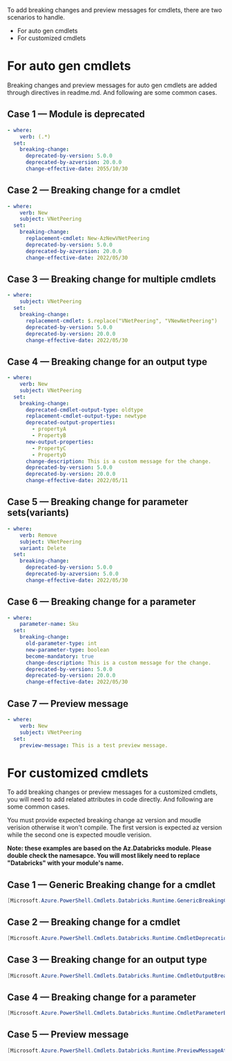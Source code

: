 To add breaking changes and preview messages for cmdlets, there are two scenarios to handle.

- For auto gen cmdlets
- For customized cmdlets

# For auto gen cmdlets

Breaking changes and preview messages for auto gen cmdlets are added through directives in readme.md. And following are some common cases.

## Case 1 — Module is deprecated

 

```yaml
- where:
    verb: (.*)
  set:
    breaking-change:
      deprecated-by-version: 5.0.0
      deprecated-by-azversion: 20.0.0
      change-effective-date: 2055/10/30
```

## Case 2 — Breaking change for a cmdlet

```yaml
- where:
    verb: New
    subject: VNetPeering
  set:
    breaking-change:
      replacement-cmdlet: New-AzNewVNetPeering
      deprecated-by-version: 5.0.0
      deprecated-by-azversion: 20.0.0
      change-effective-date: 2022/05/30
```

## Case 3 — Breaking change for multiple cmdlets

```yaml
- where:
    subject: VNetPeering
  set:
    breaking-change:
      replacement-cmdlet: $.replace("VNetPeering", "VNewNetPeering")
      deprecated-by-version: 5.0.0
      deprecated-by-version: 20.0.0
      change-effective-date: 2022/05/30
```

## Case 4 — Breaking change for an output type

```yaml
- where:
    verb: New
    subject: VNetPeering
  set:
    breaking-change:
      deprecated-cmdlet-output-type: oldtype
      replacement-cmdlet-output-type: newtype
      deprecated-output-properties:
        - propertyA
        - PropertyB
      new-output-properties:
        - PropertyC
        - PropertyD
      change-description: This is a custom message for the change.
      deprecated-by-version: 5.0.0
      deprecated-by-version: 20.0.0
      change-effective-date: 2022/05/11
```

## Case 5 — Breaking change for parameter sets(variants)

```yaml
- where:
    verb: Remove
    subject: VNetPeering
    variant: Delete
  set:
    breaking-change:
      deprecated-by-version: 5.0.0
      deprecated-by-azversion: 5.0.0
      change-effective-date: 2022/05/30
```

## Case 6 — Breaking change for a parameter

```yaml
- where:
    parameter-name: Sku
  set:
    breaking-change:
      old-parameter-type: int
      new-parameter-type: boolean
      become-mandatory: true
      change-description: This is a custom message for the change.
      deprecated-by-version: 5.0.0
      deprecated-by-version: 20.0.0
      change-effective-date: 2022/05/30
```

## Case 7 — Preview message

```yaml
- where:
    verb: New
    subject: VNetPeering
  set:
    preview-message: This is a test preview message.
```

# For customized cmdlets

To add breaking changes or preview messages for a customized cmdlets, you will need to add related attributes in code directly. And following are some common cases.

You must provide expected breaking change az version and moudle verision otherwise it won't compile. The first version is expected az version while the second one is expected moudle verision.

**Note: these examples are based on the Az.Databricks module. Please double check the namesapce. You will most likely need to replace "Databricks" with your module's name.**

## Case 1 — Generic Breaking change for a cmdlet

```csharp
[Microsoft.Azure.PowerShell.Cmdlets.Databricks.Runtime.GenericBreakingChangeWithVersionAttribute("16.0.0", "4.0.0", "2022/05/30")
```

## Case 2 — Breaking change for a cmdlet

```csharp
[Microsoft.Azure.PowerShell.Cmdlets.Databricks.Runtime.CmdletDeprecationWithVersionAttribute("16.0.0", "4.0.0", "2022/05/30", ReplacementCmdletName = 'replace-xxx')
```

## Case 3 — Breaking change for an output type

```csharp
[Microsoft.Azure.PowerShell.Cmdlets.Databricks.Runtime.CmdletOutputBreakingChangeWithVersionAttribute("oldtype", "11.0.0", "5.0.0", "2022/05/11", ReplacementCmdletOutputType = "newtype", DeprecatedOutputProperties = ("propertyA", "PropertyB"), NewOutputProperties = ("PropertyC", "PropertyD"))]
```

## Case 4 — Breaking change for a parameter

```csharp
[Microsoft.Azure.PowerShell.Cmdlets.Databricks.Runtime.CmdletParameterBreakingChangeWithVersionAttribute("ResourceGroupName", "11.0.0", "4.1.0", "2028/06/18")]
```

## Case 5 — Preview message

```csharp
[Microsoft.Azure.PowerShell.Cmdlets.Databricks.Runtime.PreviewMessageAttribute("This is a preview version")]
```

